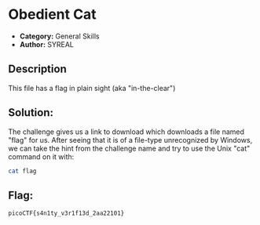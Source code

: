 # Obedient Cat
* **Category:** General Skills
* **Author:** SYREAL

## Description

This file has a flag in plain sight (aka "in-the-clear")

## Solution:

The challenge gives us a link to download which downloads a file named "flag" for us. After seeing that it is of a file-type unrecognized by Windows, we can take the hint from the challenge name and try to use the Unix "cat" command on it with:

```bash
cat flag
```

## Flag:

```bash
picoCTF{s4n1ty_v3r1f13d_2aa22101}
```

